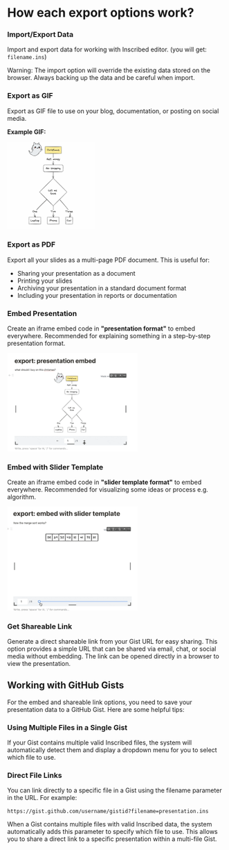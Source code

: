 # How each export options work?

### Import/Export Data

Import and export data for working with Inscribed editor. (you will get: `filename.ins`)

Warning: The import option will override the existing data stored on the browser. Always backing up the data and be careful when import.

### Export as GIF

Export as GIF file to use on your blog, documentation, or posting on social media.

**Example GIF:**

   <img src="./imgs/example-flowchart.gif" width="40%" alt="Example GIF">

### Export as PDF

Export all your slides as a multi-page PDF document. This is useful for:

- Sharing your presentation as a document
- Printing your slides
- Archiving your presentation in a standard document format
- Including your presentation in reports or documentation

### Embed Presentation

Create an iframe embed code in **"presentation format"** to embed everywhere. Recommended for explaining something in a step-by-step presentation format.

   <img src="./imgs/example-presentation-embed.gif" width="60%" alt="Example Presentation Embed">

### Embed with Slider Template

Create an iframe embed code in **"slider template format"** to embed everywhere. Recommended for visualizing some ideas or process e.g. algorithm.

   <img src="./imgs/example-slider-template-embed.gif" width="60%" alt="Example Slider Template Embed">

### Get Shareable Link

Generate a direct shareable link from your Gist URL for easy sharing. This option provides a simple URL that can be shared via email, chat, or social media without embedding. The link can be opened directly in a browser to view the presentation.

## Working with GitHub Gists

For the embed and shareable link options, you need to save your presentation data to a GitHub Gist. Here are some helpful tips:

### Using Multiple Files in a Single Gist

If your Gist contains multiple valid Inscribed files, the system will automatically detect them and display a dropdown menu for you to select which file to use.

### Direct File Links

You can link directly to a specific file in a Gist using the filename parameter in the URL. For example:

```
https://gist.github.com/username/gistid?filename=presentation.ins
```

When a Gist contains multiple files with valid Inscribed data, the system automatically adds this parameter to specify which file to use. This allows you to share a direct link to a specific presentation within a multi-file Gist.
